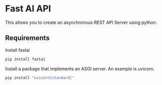 # Fast AI API
This allows you to create an asynchronous REST API Server using python.

## Requirements
Install fastai
```bash
pip install fastai
```
Install a package that implements an ASGI server. An example is uvicorn.
```bash
pip install "uvicorn[standard]"
```